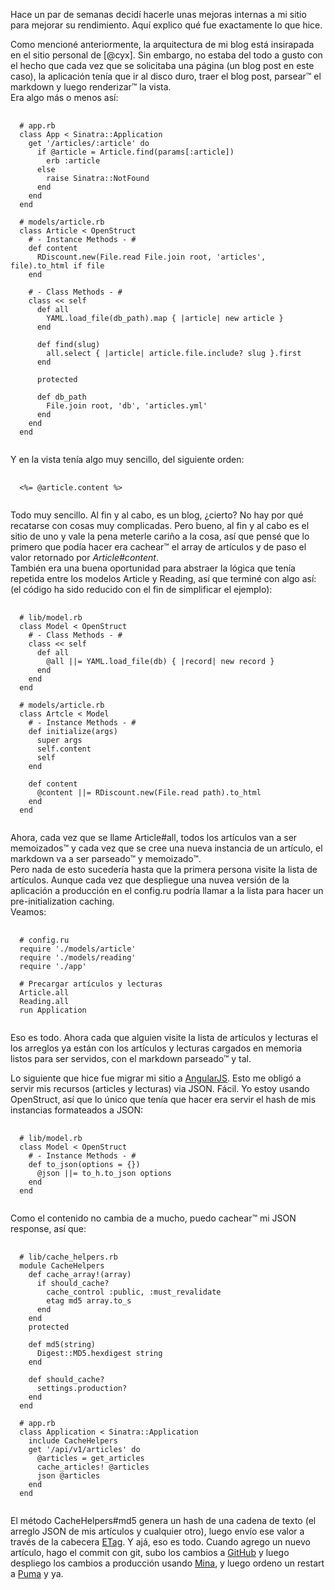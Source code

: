 Hace un par de semanas decidí hacerle unas mejoras internas a mi sitio
para mejorar su rendimiento. Aquí explico qué fue exactamente lo que hice.

Como mencioné anteriormente, la arquitectura de mi blog está insirapada en el
sitio personal de [@cyx]. Sin embargo, no estaba del todo a gusto con el hecho
que cada vez que se solicitaba una página (un blog post en este caso), la
aplicación tenía que ir al disco duro, traer el blog post, parsear™ el markdown
y luego renderizar™ la vista.  
Era algo más o menos así:  
<pre class="prettyprint">
  <code>
  # app.rb
  class App < Sinatra::Application
    get '/articles/:article' do
      if @article = Article.find(params[:article])
        erb :article
      else
        raise Sinatra::NotFound
      end
    end
  end

  # models/article.rb
  class Article < OpenStruct
    # - Instance Methods - #
    def content
      RDiscount.new(File.read File.join root, 'articles', file).to_html if file
    end

    # - Class Methods - #
    class << self
      def all
        YAML.load_file(db_path).map { |article| new article }
      end

      def find(slug)
        all.select { |article| article.file.include? slug }.first
      end

      protected

      def db_path
        File.join root, 'db', 'articles.yml'
      end
    end
  end
  </code>
</pre>
Y en la vista tenía algo muy sencillo, del siguiente orden:
<pre class="prettyprint">
  <code>
  <%= @article.content %>
  </code>
</pre>
Todo muy sencillo. Al fin y al cabo, es un blog, ¿cierto? No hay por qué recatarse
con cosas muy complicadas. Pero bueno, al fin y al cabo es el sitio de uno y vale
la pena meterle cariño a la cosa, así que pensé que lo primero que podía hacer
era cachear™ el array de artículos y de paso el valor retornado por _Article#content_.  
También era una buena oportunidad para abstraer la lógica que tenía repetida entre
los modelos Article y Reading, así que terminé con algo así:  
(el código ha sido reducido con el fin de simplificar el ejemplo):
<pre class="prettyprint">
  <code>
  # lib/model.rb
  class Model < OpenStruct
    # - Class Methods - #
    class << self
      def all
        @all ||= YAML.load_file(db) { |record| new record }
      end
    end
  end

  # models/article.rb
  class Artcle < Model
    # - Instance Methods - #
    def initialize(args)
      super args
      self.content
      self
    end

    def content
      @content ||= RDiscount.new(File.read path).to_html
    end
  end
  </code>
</pre>
Ahora, cada vez que se llame Article#all, todos los artículos van a ser memoizados™
y cada vez que se cree una nueva instancia de un artículo, el markdown va a ser
parseado™ y memoizado™.  
Pero nada de esto sucedería hasta que la primera persona visite la lista de artículos.
Aunque cada vez que despliegue una nuvea versión de la aplicación a producción
en el config.ru podría llamar a la lista para hacer un pre-initialization caching.  
Veamos:  
<pre class="prettyprint">
  <code>
  # config.ru
  require './models/article'
  require './models/reading'
  require './app'

  # Precargar artículos y lecturas
  Article.all
  Reading.all
  run Application
  </code>
</pre>
Eso es todo. Ahora cada que alguien visite la lista de artículos y lecturas el
los arreglos ya están con los artículos y lecturas cargados en memoria listos
para ser servidos, con el markdown parseado™ y tal.

Lo siguiente que hice fue migrar mi sitio a [AngularJS]. Esto me obligó a servir
mis recursos (articles y lecturas) via JSON. Fácil. Yo estoy usando OpenStruct,
así que lo único que tenía que hacer era servir el hash de mis instancias formateados
a JSON:  
<pre class="prettyprint">
  <code>
  # lib/model.rb
  class Model < OpenStruct
    # - Instance Methods - #
    def to_json(options = {})
      @json ||= to_h.to_json options
    end
  end
  </code>
</pre>
Como el contenido no cambia de a mucho, puedo cachear™ mi JSON response, así que:  
<pre class="prettyprint">
  <code>
  # lib/cache_helpers.rb
  module CacheHelpers
    def cache_array!(array)
      if should_cache?
        cache_control :public, :must_revalidate
        etag md5 array.to_s
      end
    end
    protected

    def md5(string)
      Digest::MD5.hexdigest string
    end

    def should_cache?
      settings.production?
    end
  end

  # app.rb
  class Application < Sinatra::Application
    include CacheHelpers
    get '/api/v1/articles' do
      @articles = get_articles
      cache_articles! @articles
      json @articles
    end
  end
  </code>
</pre>
El método CacheHelpers#md5 genera un hash de una cadena de texto (el arreglo JSON
de mis artículos y cualquier otro), luego envío ese valor a través de la cabecera [ETag].
Y ajá, eso es todo. Cuando agrego un nuevo artículo, hago el commit con git,
subo los cambios a [GitHub] y luego despliego los cambios a producción usando [Mina],
y luego ordeno un restart a [Puma] y ya.

[AngularJS]: http://angularjs.org
[ETag]: http://en.wikipedia.org/wiki/HTTP_ETag
[Puma]: http://puma.io
[GitHub]: https://github.com
[Mina]: http://nadarei.co/mina/
